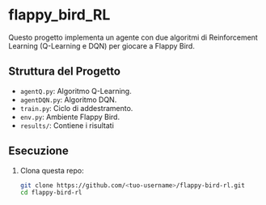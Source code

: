 # flappy_bird_RL
Questo progetto implementa un agente con due algoritmi di Reinforcement Learning (Q-Learning e DQN) per giocare a Flappy Bird.

## Struttura del Progetto
- `agentQ.py`: Algoritmo Q-Learning.
- `agentDQN.py`: Algoritmo DQN.
- `train.py`: Ciclo di addestramento.
- `env.py`: Ambiente Flappy Bird.
- `results/`: Contiene i risultati

## Esecuzione
1. Clona questa repo:
   ```bash
   git clone https://github.com/<tuo-username>/flappy-bird-rl.git
   cd flappy-bird-rl
